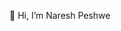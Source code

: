 👋 Hi, I’m Naresh Peshwe

<!---
NareshPeshwe/NareshPeshwe is a ✨ special ✨ repository because its `README.md` (this file) appears on your GitHub profile.
You can click the Preview link to take a look at your changes.
--->
